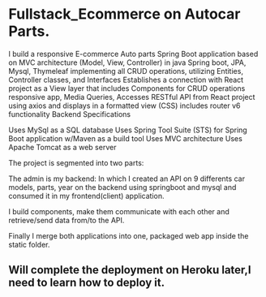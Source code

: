 # Fullstack_Ecommerce on Autocar Parts.

I build a responsive  E-commerce Auto parts Spring Boot application based on MVC architecture (Model, View, Controller) in java Spring boot, JPA, Mysql, Thymeleaf implementing all CRUD operations, utilizing Entities, Controller classes, and Interfaces Establishes a connection with React project as a View layer that includes Components for CRUD operations responsive app, Media Queries, Accesses RESTful API from React project using axios and displays in a formatted view (CSS) includes router v6 functionality Backend Specifications

Uses MySql as a SQL database Uses Spring Tool Suite (STS) for Spring Boot application w/Maven as a build tool Uses MVC architecture Uses Apache Tomcat as a web server

The project is segmented into two parts:

The admin is my backend: In which I created an API on 9 differents car models, parts, year  on the backend using springboot and mysql and consumed it in my frontend(client) application.
 
I build components, make them communicate with each other and retrieve/send data from/to the API.

Finally I merge both applications into one, packaged web app inside the static folder.

## Will complete the deployment on Heroku later,I need to learn how to deploy it.
